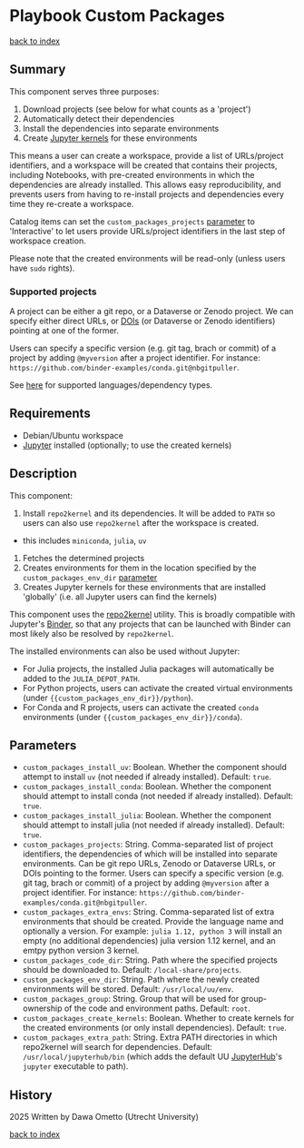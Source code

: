 # Playbook Custom Packages
[back to index](../index.md#Playbooks)

## Summary

This component serves three purposes:

1. Download projects (see below for what counts as a 'project')
2. Automatically detect their dependencies
3. Install the dependencies into separate environments
3. Create [Jupyter kernels](https://docs.jupyter.org/en/stable/projects/kernels.html) for these environments

This means a user can create a workspace, provide a list of URLs/project identifiers, and a workspace will be created that contains their projects, including Notebooks, with pre-created environments in which the dependencies are already installed. This allows easy reproducibility, and prevents users from having to re-install projects and dependencies every time they re-create a workspace.

Catalog items can set the `custom_packages_projects` [parameter](#parameters) to 'Interactive' to let users provide URLs/project identifiers in the last step of workspace creation.

Please note that the created environments will be read-only (unless users have `sudo` rights).

### Supported projects

A project can be either a git repo, or a Dataverse or Zenodo project. We can specify either direct URLs, or [DOIs](https://www.doi.org/) (or Dataverse or Zenodo identifiers) pointing at one of the former.

Users can specify a specific version (e.g. git tag, brach or commit) of a project by adding `@myversion` after a project identifier. For instance: `https://github.com/binder-examples/conda.git@nbgitpuller`.

See [here](https://github.com/UtrechtUniversity/repo2kernel/blob/main/README.md#supported-projects) for supported languages/dependency types.

## Requirements

- Debian/Ubuntu workspace
- [Jupyter](./jupyterhub.md) installed (optionally; to use the created kernels)

## Description

This component:

1. Install `repo2kernel` and its dependencies. It will be added to `PATH` so users can also use `repo2kernel` after the workspace is created. 
  * this includes `miniconda`, `julia`, `uv`
1. Fetches the determined projects
2. Creates environments for them in the location specified by the `custom_packages_env_dir` [parameter](#parameters)
3. Creates Jupyter kernels for these environments that are installed 'globally' (i.e. all Jupyter users can find the kernels)

This component uses the [repo2kernel](https://github.com/UtrechtUniversity/repo2kernel) utility. This is broadly compatible with Jupyter's [Binder](https://jupyter.org/binder), so that any projects that can be launched with Binder can most likely also be resolved by `repo2kernel`.

The installed environments can also be used without Jupyter:

- For Julia projects, the installed Julia packages will automatically be added to the `JULIA_DEPOT_PATH`.
- For Python projects, users can activate the created virtual environments (under `{{custom_packages_env_dir}}/python`).
- For Conda and R projects, users can activate the created `conda` environments (under `{{custom_packages_env_dir}}/conda`).

## Parameters

- `custom_packages_install_uv`: Boolean. Whether the component should attempt to install `uv` (not needed if already installed). Default: `true`.
- `custom_packages_install_conda`: Boolean. Whether the component should attempt to install conda (not needed if already installed). Default: `true`.
- `custom_packages_install_julia`: Boolean. Whether the component should attempt to install julia (not needed if already installed). Default: `true`.
- `custom_packages_projects`: String. Comma-separated list of project identifiers, the dependencies of which will be installed into separate environments. Can be git repo URLs, Zenodo or Dataverse URLs, or DOIs pointing to the former. Users can specify a specific version (e.g. git tag, brach or commit) of a project by adding `@myversion` after a project identifier. For instance: `https://github.com/binder-examples/conda.git@nbgitpuller`.
- `custom_packages_extra_envs`: String. Comma-separated list of extra environments that should be created. Provide the language name and optionally a version. For example: `julia 1.12, python 3` will install an empty (no additional dependencies) julia version 1.12 kernel, and an emtpy python version 3 kernel.
- `custom_packages_code_dir`: String. Path where the specified projects should be downloaded to. Default: `/local-share/projects`.
- `custom_packages_env_dir`: String. Path where the newly created environments will be stored. Default: `/usr/local/uu/env`.
- `custom_packages_group`: String. Group that will be used for group-ownership of the code and environment paths. Default: `root`.
- `custom_packages_create_kernels`: Boolean. Whether to create kernels for the created environments (or only install dependencies). Default: `true`.
- `custom_packages_extra_path`: String. Extra PATH directories in which repo2kernel will search for dependencies. Default: `/usr/local/jupyterhub/bin` (which adds the default UU [JupyterHub](../roles/jupyterhub.md)'s `jupyter` executable to path).

## History
2025 Written by Dawa Ometto (Utrecht University)

[back to index](../index.md#Playbooks)
